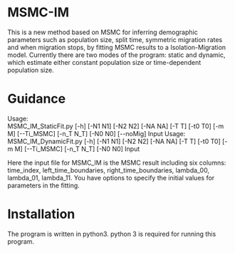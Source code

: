 # MSMC-IM

This is a new method based on MSMC for inferring demographic parameters such as population size, split time, symmetric migration rates and when migration stops, by fitting MSMC results to a Isolation-Migration model. Currently there are two modes of the program: static and dynamic, which estimate either constant population size or time-dependent population size. 
# Guidance
Usage: \
MSMC_IM_StaticFit.py [-h] [-N1 N1] [-N2 N2] [-NA NA] [-T T] [-t0 T0] [-m M] [--Ti_MSMC] [-n_T N_T] [-N0 N0] [--noMig] Input
Usage: \
MSMC_IM_DynamicFit.py [-h] [-N1 N1] [-N2 N2] [-NA NA] [-T T] [-t0 T0] [-m M] [--Ti_MSMC] [-n_T N_T] [-N0 N0] Input

Here the input file for MSMC_IM is the MSMC result including six columns: time_index, left_time_boundaries, right_time_boundaries, lambda_00, lambda_01, lambda_11. You have options to specify the initial values for parameters in the fitting.
# Installation
The program is written in python3. python 3 is required for running this program. 
